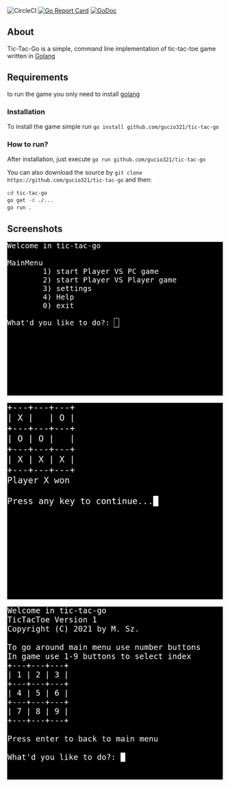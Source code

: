 ![CircleCI](https://img.shields.io/circleci/build/github/gucio321/tic-tac-go/master)
[![Go Report Card](https://goreportcard.com/badge/github.com/gucio321/tic-tac-go)](https://goreportcard.com/report/github.com/gucio321/tic-tac-go)
[![GoDoc](https://pkg.go.dev/badge/github.com/gucio321/tic-tac-go?utm_source=godoc)](https://pkg.go.dev/mod/github.com/gucio321/tic-tac-go)

## About

Tic-Tac-Go is a simple, command line implementation
of tic-tac-toe game written in [Golang](https://golang.org)

## Requirements

to run the game you only need to install [golang](https://golang.org)

### Installation

To install the game simple run `go install github.com/gucio321/tic-tac-go`

### How to run?

After installation, just execute `go run github.com/gucio321/tic-tac-go`

You can also download the source by `git clone https://github.com/gucio321/tic-tac-go`
and then:

```sh
cd tic-tac-go
go get -d ./...
go run .
```

## Screenshots

![menu](docs/menu.png)

![gameplay](docs/gameplay.png)

![help](docs/help.png)
